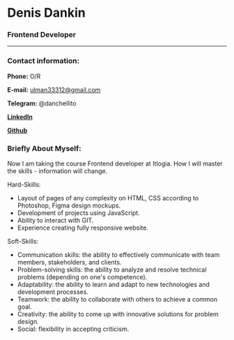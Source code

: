 # Denis Dankin
### Frontend Developer
***
### Contact information:

**Phone:** O/R

**E-mail:** ulman33312@gmail.com

**Telegram:** @danchellito

**[LinkedIn](https://www.linkedin.com/in/danchellito/)**

**[Github](https://github.com/dancheella/)**

### Briefly About Myself:

Now I am taking the course Frontend developer at Itlogia. How I will master the skills - information will change.

Hard-Skills:
- Layout of pages of any complexity on HTML, CSS according to Photoshop, Figma design mockups.
- Development of projects using JavaScript.
- Ability to interact with GIT.
- Experience creating fully responsive website.

Soft-Skills:
- Communication skills: the ability to effectively communicate with team members, stakeholders, and clients.
- Problem-solving skills: the ability to analyze and resolve technical problems (depending on one's competence).
- Adaptability: the ability to learn and adapt to new technologies and development processes.
- Teamwork: the ability to collaborate with others to achieve a common goal.
- Creativity: the ability to come up with innovative solutions for problem design.
- Social: flexibility in accepting criticism.

